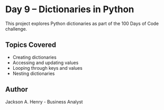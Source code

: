 # Day 9 – Dictionaries in Python

This project explores Python dictionaries as part of the 100 Days of Code challenge.

## Topics Covered
- Creating dictionaries
- Accessing and updating values
- Looping through keys and values
- Nesting dictionaries

## Author
Jackson A. Henry - Business Analyst